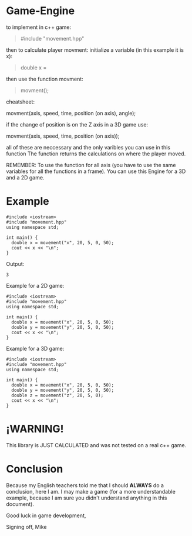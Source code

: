 # Game-Engine

to implement in c++ game:

>  #include "movement.hpp"

then to calculate player movment:
initialize a variable (in this example it is x):

>  double x = 

then use the function movment:

> movment();

cheatsheet:

movment(axis, speed, time, position (on axis), angle);

if the change of position is on the Z axis in a 3D game use:

movment(axis, speed, time, position (on axis));

all of these are neccessary and the only varibles you can use in this function
The function returns the calculations on where the player moved.

REMEMBER: To use the function for all axis (you have to use the same variables for all the functions in a frame). You can use this Engine for a 3D and a 2D game.

# Example

```
#include <iostream>
#include "movement.hpp"
using namespace std;
 
int main() {
  double x = movement("x", 20, 5, 0, 50);
  cout << x << "\n";
}

```

Output:

```
3
```

Example for a 2D game:

```
#include <iostream>
#include "movement.hpp"
using namespace std;
 
int main() {
  double x = movement("x", 20, 5, 0, 50);
  double y = movement("y", 20, 5, 0, 50);
  cout << x << "\n";
}
```

Example for a 3D game:

```
#include <iostream>
#include "movement.hpp"
using namespace std;
 
int main() {
  double x = movement("x", 20, 5, 0, 50);
  double y = movement("y", 20, 5, 0, 50);
  double z = movement("z", 20, 5, 0);
  cout << x << "\n";
}
```
 
# ¡WARNING!

This library is JUST CALCULATED and was not tested on a real c++ game.

# Conclusion

Because my English teachers told me that I should **ALWAYS** do a conclusion, here I am. I may make a game (for a more understandable example, because I am sure you didn't understand anything in this document).

Good luck in game development, 

Signing off,
Mike
